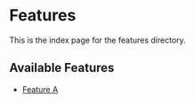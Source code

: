 # Features

This is the index page for the features directory.

## Available Features

* [Feature A](feature-a.html)
